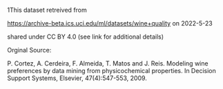 1This dataset retreived from

https://archive-beta.ics.uci.edu/ml/datasets/wine+quality on 2022-5-23

shared under CC BY 4.0 (see link for additional details)

Orginal Source:

P. Cortez, A. Cerdeira, F. Almeida, T. Matos and J. Reis. Modeling wine preferences by data mining from physicochemical properties. In Decision Support Systems, Elsevier, 47(4):547-553, 2009.